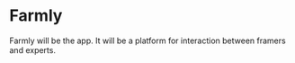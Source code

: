 # Farmly
Farmly will be the app. It will be a platform for interaction between framers and experts. 
